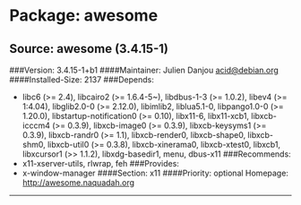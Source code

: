 Package: awesome
=================
Source: awesome (3.4.15-1)
-----------------
###Version: 3.4.15-1+b1
####Maintainer: Julien Danjou <acid@debian.org>
####Installed-Size: 2137
###Depends:
  * libc6 (>= 2.4), libcairo2 (>= 1.6.4-5~), libdbus-1-3 (>= 1.0.2), libev4 (>= 1:4.04), libglib2.0-0 (>= 2.12.0), libimlib2, liblua5.1-0, libpango1.0-0 (>= 1.20.0), libstartup-notification0 (>= 0.10), libx11-6, libx11-xcb1, libxcb-icccm4 (>= 0.3.9), libxcb-image0 (>= 0.3.9), libxcb-keysyms1 (>= 0.3.9), libxcb-randr0 (>= 1.1), libxcb-render0, libxcb-shape0, libxcb-shm0, libxcb-util0 (>= 0.3.8), libxcb-xinerama0, libxcb-xtest0, libxcb1, libxcursor1 (>> 1.1.2), libxdg-basedir1, menu, dbus-x11
###Recommends:
  * x11-xserver-utils, rlwrap, feh
###Provides:
  * x-window-manager
####Section: x11
####Priority: optional
Homepage:[ http://awesome.naquadah.org ](http://awesome.naquadah.org)
-----------------
